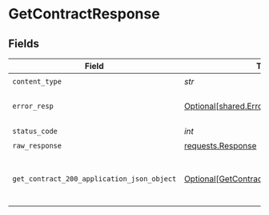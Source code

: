 # GetContractResponse


## Fields

| Field                                                                                               | Type                                                                                                | Required                                                                                            | Description                                                                                         |
| --------------------------------------------------------------------------------------------------- | --------------------------------------------------------------------------------------------------- | --------------------------------------------------------------------------------------------------- | --------------------------------------------------------------------------------------------------- |
| `content_type`                                                                                      | *str*                                                                                               | :heavy_check_mark:                                                                                  | N/A                                                                                                 |
| `error_resp`                                                                                        | [Optional[shared.ErrorResp]](../../models/shared/errorresp.md)                                      | :heavy_minus_sign:                                                                                  | Could not authenticate the user                                                                     |
| `status_code`                                                                                       | *int*                                                                                               | :heavy_check_mark:                                                                                  | N/A                                                                                                 |
| `raw_response`                                                                                      | [requests.Response](https://requests.readthedocs.io/en/latest/api/#requests.Response)               | :heavy_minus_sign:                                                                                  | N/A                                                                                                 |
| `get_contract_200_application_json_object`                                                          | [Optional[GetContract200ApplicationJSON]](../../models/operations/getcontract200applicationjson.md) | :heavy_minus_sign:                                                                                  | The requested contract returned successfully.                                                       |